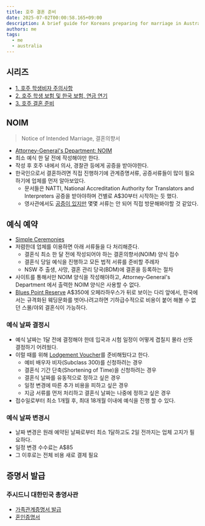 ```yaml
---
title: 호주 결혼 준비
date: 2025-07-02T00:00:58.165+09:00
description: A brief guide for Koreans preparing for marriage in Australia.
authors: me
tags:
  - me
  - australia
---
```


## 시리즈

- [1. 호주 학생비자 주의사항](/2025/06/22/study-in-australia-visa-conditions)
- [2. 호주 학생 보험 및 한국 보험, 연금 연기](/2025/06/28/study-in-australia-insurance-pension-health)
- [3. 호주 결혼 준비](/2025/07/02/study-in-australia-marriage)

## NOIM

> Notice of Intended Marriage, 결혼의향서

- [Attorney-General's Department: NOIM](https://www.ag.gov.au/families-and-marriage/publications/notice-intended-marriage)
- 최소 예식 한 달 전에 작성해야만 한다.
- 작성 후 호주 내에서 의사, 경찰관 등에게 공증을 받아야한다.
- 한국인으로서 결혼하려면 직접 진행하기에 관계증명서류, 공증서류들이 많이 필요하기에 업체를 먼저 알아보았다.
  - 문서들은 NATTI, National Accreditation Authority for Translators and Interpreters 공증을 받아야하며 건별로 A$30부터 시작하는 듯 했다.
  - 영사관에서도 [공증이 있지만](https://overseas.mofa.go.kr/au-sydney-ko/brd/m_2464/list.do) 몇몇 서류는 안 되어 직접 방문해봐야할 것 같았다.

## 예식 예약

- [Simple Ceremonies](https://www.simpleceremonies.com.au/)
- 저렴한데 업체를 이용하면 아래 서류들을 다 처리해준다.
  - 결혼식 최소 한 달 전에 작성되어야 하는 결혼의향서(NOIM) 양식 접수
  - 결혼식 당일 예식을 진행하고 모든 법적 서류를 준비할 주례자
  - NSW 주 출생, 사망, 결혼 관리 당국(BDM)에 결혼을 등록하는 절차
- 사이트를 통해서만 NOIM 양식을 작성해야하고, Attorney-General's Department 에서 출력한 NOIM 양식은 사용할 수 없다.
- [Blues Point Reserve](https://www.simpleceremonies.com.au/location/blues-point-reserve) A$350에 오페라하우스가 뒤로 보이는 다리 앞에서, 한국에서는 규격화된 웨딩문화를 벗어나려고하면 기하급수적으로 비용이 붙어 해볼 수 없던 스몰/야외 결혼식이 가능하다.

### 예식 날짜 결정시

- 예식 날짜는 1달 전에 결정해야 한데 입국과 시험 일정이 어떻게 겹칠지 몰라 선뜻 결정하기 어려웠다.
- 이럴 때를 위해 [Lodgement Voucher](https://www.simpleceremonies.com.au/location/the-studio-lv)를 준비해뒀다고 한다.
  - 예비 배우자 비자(Subclass 300)를 신청하려는 경우
  - 결혼식 기간 단축(Shortening of Time)을 신청하려는 경우
  - 결혼식 날짜를 유동적으로 정하고 싶은 경우
  - 일정 변경에 따른 추가 비용을 피하고 싶은 경우
  - 지금 서류를 먼저 처리하고 결혼식 날짜는 나중에 정하고 싶은 경우
- 접수일로부터 최소 1개월 후, 최대 18개월 이내에 예식을 진행 할 수 있다.

### 예식 날짜 변경시

- 날짜 변경은 원래 예약된 날짜로부터 최소 1달하고도 2일 전까지는 업체 고지가 필요하다.
- 일정 변경 수수료는 A$85
- 그 이후로는 전체 비용 새로 결제 필요

## 증명서 발급

### 주시드니 대한민국 총영사관

- [가족관계증명서 발급](https://overseas.mofa.go.kr/au-sydney-ko/brd/m_20515/list.do)
- [혼인증명서](https://overseas.mofa.go.kr/au-sydney-ko/brd/m_2464/view.do?seq=1315972&page=1)
